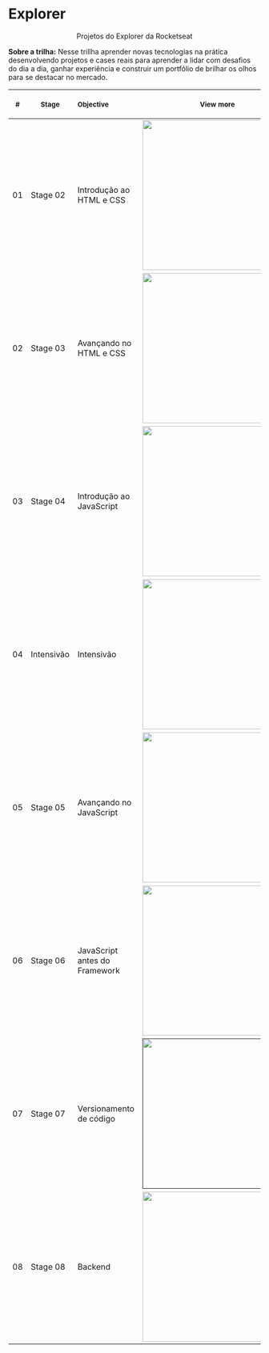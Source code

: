 # Explorer

<p align="center">
    Projetos do Explorer da Rocketseat <br>
   <p><strong>Sobre a trilha:</strong> Nesse trillha aprender novas tecnologias na prática desenvolvendo projetos e cases reais para aprender a lidar com desafios do dia a dia, ganhar experiência e construir um portfólio de brilhar os olhos para se destacar no mercado.</p>
 <table>
    <thead>
        <tr>
            <th align="center">
                <img width="20" height="1"> 
                <p>
                    <small>#</small>
                </p>
            </th>
            <th align="center">
                <img width="300" height="1"> 
                <p> 
                    <small>
                      Stage
                    </small>
                </p>
            </th>
            <th align="left">
                <img width="140" height="1">
                <p align="left"> 
                    <small>
                     Objective
                    </small>
                </p>
            </th>
            <th align="center">
                <img width="201" height="1">
                <p align="center"> 
                    <small>
                     View more
                    </small>
                </p>
            </th>
        </tr>
    </thead>
    <tbody>
        <tr>
            <td>01</td>
            <td>Stage 02</td>
            <td>Introdução ao HTML e CSS</td>
            <td align="center">
            <a href="./Stage_02/README.md"><img width="300px" src="https://cdn0.iconfinder.com/data/icons/business-startup-10/50/4-256.png" /></a></td>
        </tr>
        <tr>
            <td>02</td>
            <td>Stage 03</td>
            <td>Avançando no HTML e CSS</td>
            <td align="center"><a href="./Stage_03/README.md"><img width="300px" src="https://cdn0.iconfinder.com/data/icons/business-startup-10/50/4-256.png" /></a></td>
        </tr>
        <tr>
            <td>03</td>
            <td>Stage 04</td>
            <td>Introdução ao JavaScript</td>
            <td align="center"><a href="03"><img width="300px" src="https://cdn0.iconfinder.com/data/icons/business-startup-10/50/4-256.png" /></a></td>
        </tr>
        <tr>
            <td>04</td>
            <td>Intensivão</td>
            <td>Intensivão</td>
            <td align="center"><a href="./Intensivão/README.md"><img width="300px" src="https://cdn0.iconfinder.com/data/icons/business-startup-10/50/4-256.png" /></a></td>
        </tr>
        <tr>
            <td>05</td>
            <td>Stage 05</td>
            <td>Avançando no JavaScript</td>
            <td align="center"><a href="./Stage_05/README.md"><img width="300px" src="https://cdn0.iconfinder.com/data/icons/business-startup-10/50/4-256.png" /></a></td>
        </tr>
        <tr>
            <td>06</td>
            <td>Stage 06</td>
            <td>JavaScript antes do Framework</td>
            <td align="center" ><a href="./Stage_06/README.md"><img width="300px" src="https://cdn0.iconfinder.com/data/icons/business-startup-10/50/4-256.png" /></a></td>
        </tr>
          <tr>
            <td>07</td>
            <td>Stage 07</td>
            <td>Versionamento de código</td>
            <td align="center" ><a href=""><img width="300px" src="https://cdn0.iconfinder.com/data/icons/business-startup-10/50/4-256.png" /></a></td>
        </tr>
         <tr>
            <td>08</td>
            <td>Stage 08</td>
            <td>Backend</td>
            <td align="center" ><a href="./Stage_08/README.md"><img width="300px" src="https://cdn0.iconfinder.com/data/icons/business-startup-10/50/4-256.png" /></a></td>
        </tr>
</table></p>
